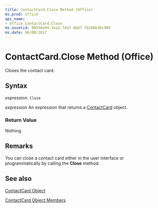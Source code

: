 ```yaml
---
title: ContactCard.Close Method (Office)
ms.prod: office
api_name:
- Office.ContactCard.Close
ms.assetid: 98556e94-3ea2-74a7-db67-fb268b36c905
ms.date: 06/08/2017
---
```



# ContactCard.Close Method (Office)

Closes the contact card.


## Syntax

 _expression_. `Close`

 _expression_ An expression that returns a [ContactCard](./Office.ContactCard.md) object.


### Return Value

Nothing


## Remarks

You can close a contact card either in the user interface or programmatically by calling the  **Close** method.


## See also


[ContactCard Object](Office.ContactCard.md)



[ContactCard Object Members](./overview/contactcard-members-office.md)

